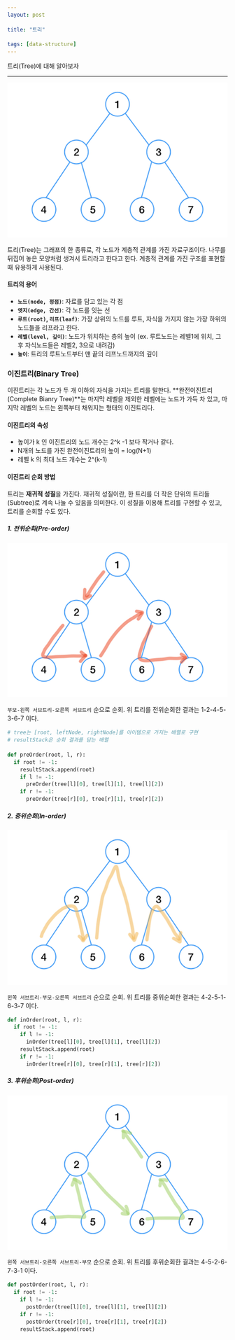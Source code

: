```yaml
---
layout: post

title: "트리"

tags: [data-structure]
---
```


트리(Tree)에 대해 알아보자

---

![](/assets/images/tree.png)

트리(Tree)는 그래프의 한 종류로, 각 노드가 계층적 관계를 가진 자료구조이다. 나무를 뒤집어 놓은 모양처럼 생겨서 트리라고 한다고 한다. 계층적 관계를 가진 구조를 표현할 때 유용하게 사용된다.

#### 트리의 용어

- **`노드(node, 정점)`**: 자료를 담고 있는 각 점
- **`엣지(edge, 간선)`**: 각 노드를 잇는 선
- **`루트(root)`, `리프(leaf)`**: 가장 상위의 노드를 루트, 자식을 가지지 않는 가장 하위의 노드들을 리프라고 한다.
- **`레벨(level, 깊이)`**: 노드가 위치하는 층의 높이 (ex. 루트노드는 레벨1에 위치, 그 후 자식노드들은 레벨2, 3으로 내려감)
- **`높이`**: 트리의 루트노드부터 맨 끝의 리프노드까지의 깊이

### 이진트리(Binary Tree)

이진트리는 각 노드가 두 개 이하의 자식을 가지는 트리를 말한다. **완전이진트리(Complete Bianry Tree)**는 마지막 레벨을 제외한 레벨에는 노드가 가득 차 있고, 마지막 레벨의 노드는 왼쪽부터 채워지는 형태의 이진트리다.

#### 이진트리의 속성

- 높이가 k 인 이진트리의 노드 개수는 2^k -1 보다 작거나 같다.
- N개의 노드를 가진 완전이진트리의 높이 = log(N+1)
- 레벨 k 의 최대 노드 개수는 2^(k-1)

#### 이진트리 순회 방법

트리는 **재귀적 성질**을 가진다. 재귀적 성질이란, 한 트리를 더 작은 단위의 트리들(Subtree)로 계속 나눌 수 있음을 의미한다. 이 성질을 이용해 트리를 구현할 수 있고, 트리를 순회할 수도 있다.

##### 1. 전위순회(Pre-order)

![](/assets/images/treePre.png)

`부모-왼쪽 서브트리-오른쪽 서브트리` 순으로 순회. 위 트리를 전위순회한 결과는 1-2-4-5-3-6-7 이다.

```python
# tree는 [root, leftNode, rightNode]를 아이템으로 가지는 배열로 구현
# resultStack은 순회 결과를 담는 배열

def preOrder(root, l, r):
  if root != -1:
    resultStack.append(root)
    if l != -1:
      preOrder(tree[l][0], tree[l][1], tree[l][2])
    if r != -1:
      preOrder(tree[r][0], tree[r][1], tree[r][2])

```

##### 2. 중위순회(In-order)

![](/assets/images/treeIn.png)

`왼쪽 서브트리-부모-오른쪽 서브트리` 순으로 순회. 위 트리를 중위순회한 결과는 4-2-5-1-6-3-7 이다.

```python
def inOrder(root, l, r):
  if root != -1:
    if l != -1:
      inOrder(tree[l][0], tree[l][1], tree[l][2])
    resultStack.append(root)
    if r != -1:
      inOrder(tree[r][0], tree[r][1], tree[r][2])
```

##### 3. 후위순회(Post-order)

![](/assets/images/treePost.png)

`왼쪽 서브트리-오른쪽 서브트리-부모` 순으로 순회. 위 트리를 후위순회한 결과는 4-5-2-6-7-3-1 이다.

```python
def postOrder(root, l, r):
  if root != -1:
    if l != -1:
      postOrder(tree[l][0], tree[l][1], tree[l][2])
    if r != -1:
      postOrder(tree[r][0], tree[r][1], tree[r][2])
    resultStack.append(root)
```
